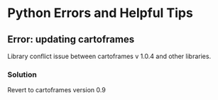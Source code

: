 # Python Errors and Helpful Tips

## Error: updating cartoframes
Library conflict issue between cartoframes v 1.0.4 and other libraries.

### Solution
Revert to cartoframes version 0.9
